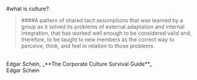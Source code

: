 <!-- .slide: data-background="resources/footer.svg" data-background-size="contain" data-background-position="bottom"  -->

#what is culture?.

> ####A pattern of shared tacit assumptions that was learned by a group as it solved its problems of external adaptation and internal integration, that has worked well enough to be considered valid and, therefore, to be taught to new members as the correct way to perceive, think, and feel in relation to those problems.

<br>
Edgar Schein, _**The Corporate Culture Survival Guide**_

<aside class="notes">
  Edgar Schein
</aside>
